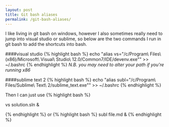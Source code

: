 ```yaml
---
layout: post
title: Git bash aliases
permalink: /git-bash-aliases/
---
```

I like living in git bash on windows, however I also sometimes really need to jump into visual studio or sublime, so below are the two commands I run in git bash to add the shortcuts into bash.

####visual studio
{% highlight bash %}
echo "alias vs=\"/c/Program\ Files\ \(x86\)/Microsoft\ Visual\ Studio\ 12.0/Common7/IDE/devenv.exe\"" >> ~/.bashrc
{% endhighlight %}
_N.B. you may need to alter your path if you're running x86_

####sublime text 2
{% highlight bash %}
echo "alias subl=\"/c/Program\ Files/Sublime\ Text\ 2/sublime_text.exe\"" >> ~/.bashrc
{% endhighlight %}


Then I can just use
{% highlight bash %}

vs solution.sln &

{% endhighlight %}
or
{% highlight bash %}
subl file.md &
{% endhighlight %}